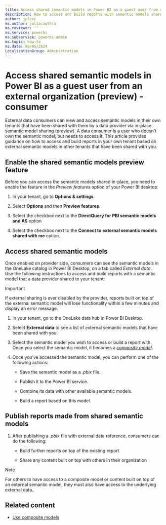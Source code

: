 ```yaml
---
title: Access shared semantic models in Power BI as a guest user from an external organization (preview)
description: How to access and build reports with semantic models shared externally in your own tenant if you're a data consumer.
author: julcsc
ms.author: juliacawthra
ms.reviewer: ''
ms.service: powerbi
ms.subservice: powerbi-admin
ms.topic: how-to
ms.date: 06/05/2024
LocalizationGroup: Administration
---
```


# Access shared semantic models in Power BI as a guest user from an external organization (preview) - consumer

External data consumers can view and access semantic models in their own tenants that have been shared with them by a data provider via in-place semantic model sharing (preview). A data consumer is a user who doesn't own the semantic model, but needs to access it. This article provides guidance on how to access and build reports in your own tenant based on external semantic models in other tenants that have been shared with you.

## Enable the shared semantic models preview feature
Before you can access the semantic models shared in-place, you need to enable the feature in the *Preview features* option of your Power BI desktop:  

1. In your tenant, go to **Options & settings**.

1. Select **Options** and then **Preview features**. 

1. Select the checkbox next to the **DirectQuery for PBI semantic models and AS** option 

1. Select the checkbox next to the **Connect to external semantic models shared with me** option. 

## Access shared semantic models
Once enabled on provider side, consumers can see the semantic models in the OneLake catalog in Power BI Desktop, on a tab called *External data*. Use the following instructions to access and build reports with a semantic model that a data provider shared to your tenant:

> [!IMPORTANT]
> If external sharing is ever disabled by the provider, reports built on top of the external semantic model will lose functionality within a few minutes and display an error message.

1. In your tenant, go to the OneLake data hub in Power BI Desktop.
 
1. Select **External data** to see a list of external semantic models that have been shared with you.

1. Select the semantic model you wish to access or build a report with. Once you select the semantic model, it becomes a [*composite model*](../transform-model/desktop-composite-models.md). 

1. Once you've accessed the semantic model, you can perform one of the following actions: 

    - Save the semantic model as a *.pbix* file. 

    - Publish it to the Power BI service.

    - Combine its data with other available semantic models. 

    - Build a report based on this model.

## Publish reports made from shared semantic models

1. After publishing a *.pbix* file with external data reference, consumers can do the following: 

    - Build further reports on top of the existing report

    - Share any content built on top with others in their organization

> [!Note]
> For others to have access to a composite model or content built on top of an external semantic model, they must also have access to the underlying external data..

## Related content

- [Use composite models](../transform-model/desktop-composite-models.md#use-composite-models)
